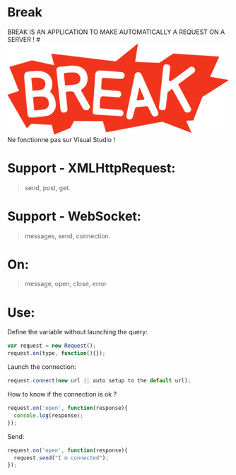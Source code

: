 # Break
BREAK IS AN APPLICATION TO MAKE AUTOMATICALLY A REQUEST ON A SERVER !
#<img alt="Break" title="Break" src="img/break.png"/>
Ne fonctionne pas sur Visual Studio !

# Support - XMLHttpRequest:
> send, post, get.

# Support - WebSocket:
> messages, send, connection.

# On:
> message, open, close, error

# Use:

Define the variable without launching the query:

```js
var request = new Request();
request.on(type, function(){});
```

Launch the connection:

```js
request.connect(new url || auto setup to the default url);
```

How to know if the connection is ok ?

```js
request.on('open', function(response){
  console.log(response);
});
```
Send:
```js
request.on('open', function(response){
  request.send("I m connected");
});
```
